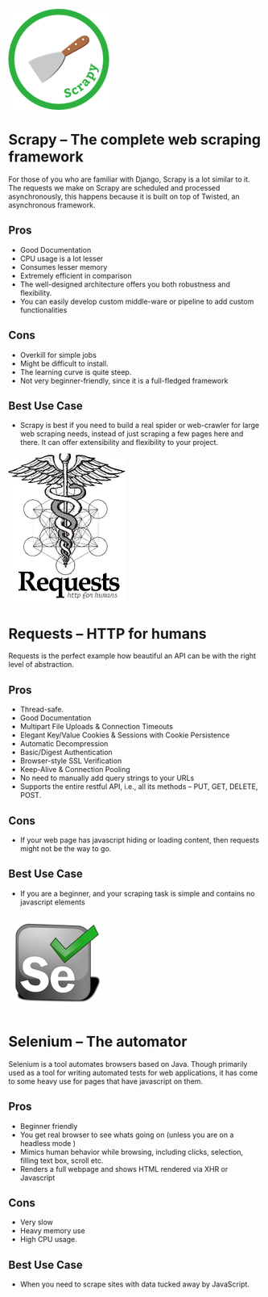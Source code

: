 ![ScrapyLogo](logos/scrapy-logo.png)
# Scrapy – The complete web scraping framework

For those of you who are familiar with Django, Scrapy is a lot similar to it.<br>
The requests we make on Scrapy are scheduled and processed asynchronously, this happens because it is built on top of Twisted, an asynchronous framework.<br>

## Pros
* Good Documentation
* CPU usage is a lot lesser
* Consumes lesser memory
* Extremely efficient in comparison
* The well-designed architecture offers you both robustness and flexibility.
* You can easily develop custom middle-ware or pipeline to add custom functionalities

## Cons
* Overkill for simple jobs
* Might be difficult to install.
* The learning curve is quite steep.
* Not very beginner-friendly, since it is a full-fledged framework

## Best Use Case
* Scrapy is best if you need to build a real spider or web-crawler for large web scraping needs, instead of just scraping a few pages here and there. It can offer extensibility and flexibility to your project. 

![RequestsLogo](logos/requests-logo.png)
# Requests – HTTP for humans

Requests is the perfect example how beautiful an API can be with the right level of abstraction.

## Pros
* Thread-safe.
* Good Documentation
* Multipart File Uploads & Connection Timeouts
* Elegant Key/Value Cookies & Sessions with Cookie Persistence
* Automatic Decompression
* Basic/Digest Authentication
* Browser-style SSL Verification
* Keep-Alive & Connection Pooling
* No need to manually add query strings to your URLs
* Supports the entire restful API, i.e., all its methods – PUT, GET, DELETE, POST.

## Cons
* If your web page has javascript hiding or loading content, then requests might not be the way to go.

## Best Use Case
* If you are a beginner, and your scraping task is simple and contains no javascript elements

![SeleniumLogo](logos/selenium-logo.png)
# Selenium – The automator
Selenium is a tool automates browsers based on Java. Though primarily used as a tool for writing automated tests for web applications, it has come to some heavy use for pages that have javascript on them.

## Pros
* Beginner friendly
* You get real browser to see whats going on (unless you are on a headless mode )
* Mimics human behavior while browsing, including clicks, selection, filling text box, scroll etc.
* Renders a full webpage and shows HTML rendered via XHR or Javascript

## Cons
* Very slow
* Heavy memory use
* High CPU usage.

## Best Use Case
* When you need to scrape sites with data tucked away by JavaScript.
